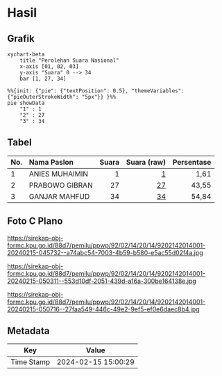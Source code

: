 # Hasil

## Grafik

```mermaid
xychart-beta
    title "Perolehan Suara Nasional"
    x-axis [01, 02, 03]
    y-axis "Suara" 0 --> 34
    bar [1, 27, 34]
```

```mermaid
%%{init: {"pie": {"textPosition": 0.5}, "themeVariables": {"pieOuterStrokeWidth": "5px"}} }%%
pie showData
    "1" : 1
    "2" : 27
    "3" : 34
```

## Tabel

| No. | Nama Paslon    | Suara | Suara (raw) | Persentase |
|:--- |:-------------- | -----:| -----------:| ----------:|
| 1   | ANIES MUHAIMIN | 1     | [1][p-1]    | 1,61       |
| 2   | PRABOWO GIBRAN | 27    | [27][p-2]   | 43,55      |
| 3   | GANJAR MAHFUD  | 34    | [34][p-3]   | 54,84      |


[p-1]: https://github.com/gigit-pemilu/pemilu-2024/blob/main/pilpres/hitung-suara/sub/92-papua-barat/sub/02-manokwari/sub/14-manokwari-utara/sub/2014-tanah-rubuh/sub/001-tps/sub/paslon-1.txt
[p-2]: https://github.com/gigit-pemilu/pemilu-2024/blob/main/pilpres/hitung-suara/sub/92-papua-barat/sub/02-manokwari/sub/14-manokwari-utara/sub/2014-tanah-rubuh/sub/001-tps/sub/paslon-2.txt
[p-3]: https://github.com/gigit-pemilu/pemilu-2024/blob/main/pilpres/hitung-suara/sub/92-papua-barat/sub/02-manokwari/sub/14-manokwari-utara/sub/2014-tanah-rubuh/sub/001-tps/sub/paslon-3.txt

## Foto C Plano

https://sirekap-obj-formc.kpu.go.id/88d7/pemilu/ppwp/92/02/14/20/14/9202142014001-20240215-045732--a74abc54-7003-4b59-b580-e5ac55d02f4a.jpg

https://sirekap-obj-formc.kpu.go.id/88d7/pemilu/ppwp/92/02/14/20/14/9202142014001-20240215-050311--553d10df-2051-439d-a16a-300be164138e.jpg

https://sirekap-obj-formc.kpu.go.id/88d7/pemilu/ppwp/92/02/14/20/14/9202142014001-20240215-050716--27faa549-446c-49e2-9ef5-ef0e6daec8b4.jpg


## Metadata

| Key        | Value               |
| ---------- | ------------------- |
| Time Stamp | 2024-02-15 15:00:29 |



